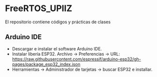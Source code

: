 # FreeRTOS_UPIIZ
El repositorio contiene códigos y prácticas de clases 
## Arduino IDE
- Descargar e instalar el software Arduino IDE.
- Instalar libería ESP32. Archivo -> Preferencias -> URL: https://raw.githubusercontent.com/espressif/arduino-esp32/gh-pages/package_esp32_index.json
- Herramientas -> Administrador de tarjetas -> buscar ESP32 e installar. 
